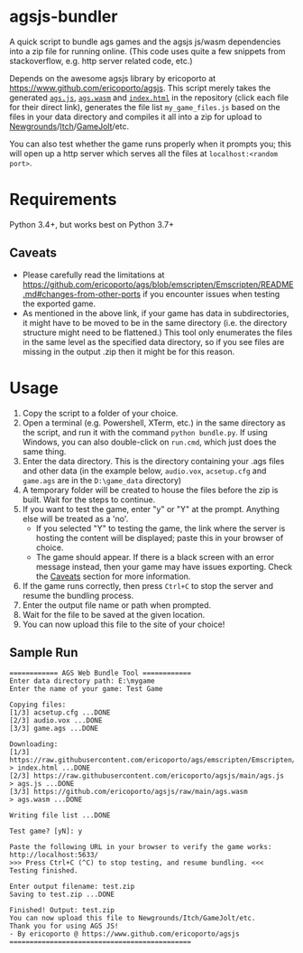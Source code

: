 # agsjs-bundler
A quick script to bundle ags games and the agsjs js/wasm dependencies into a zip file for running online. (This code uses quite a few snippets from stackoverflow, e.g. http server related code, etc.)

Depends on the awesome agsjs library  by ericoporto at https://www.github.com/ericoporto/agsjs. 
This script merely takes the generated [``ags.js``](https://raw.githubusercontent.com/ericoporto/agsjs/main/ags.js), [``ags.wasm``](https://github.com/ericoporto/agsjs/raw/main/ags.wasm) and [``index.html``](https://raw.githubusercontent.com/ericoporto/ags/emscripten/Emscripten/my_game.html) in the repository (click each file for their direct link), generates the file list ``my_game_files.js`` based on the files in your data directory and compiles it all into a zip for upload to [Newgrounds](https://www.newgrounds.com)/[Itch](https://www.itch.io)/[GameJolt](https://www.gamejolt.com)/etc. 

You can also test whether the game runs properly when it prompts you; this will open up a http server which serves all the files at ``localhost:<random port>``.

# Requirements
Python 3.4+, but works best on Python 3.7+

## Caveats
- Please carefully read the limitations at https://github.com/ericoporto/ags/blob/emscripten/Emscripten/README.md#changes-from-other-ports if you encounter issues when testing the exported game.
- As mentioned in the above link, if your game has data in subdirectories, it might have to be moved to be in the same directory (i.e. the directory structure might need to be flattened.) This tool only enumerates the files in the same level as the specified data directory, so if you see files are missing in the output .zip then it might be for this reason.

# Usage
1. Copy the script to a folder of your choice.
2. Open a terminal (e.g. Powershell, XTerm, etc.) in the same directory as the script, and run it with the command ``python bundle.py``. If using Windows, you can also double-click on ``run.cmd``, which just does the same thing.
3. Enter the data directory. This is the directory containing your .ags files and other data (in the example below, ``audio.vox``, ``acsetup.cfg`` and ``game.ags`` are in the ``D:\game_data`` directory)
4. A temporary folder will be created to house the files before the zip is built. Wait for the steps to continue.
5. If you want to test the game, enter "y" or "Y" at the prompt. Anything else will be treated as a 'no'.
    - If you selected "Y" to testing the game, the link where the server is hosting the content will be displayed; paste this in your browser of choice.
    - The game should appear. If there is a black screen with an error message instead, then your game may have issues exporting. Check the [Caveats](#Caveats) section for more information.
6. If the game runs correctly, then press ``Ctrl+C`` to stop the server and resume the bundling process.
7. Enter the output file name or path when prompted.
8. Wait for the file to be saved at the given location.
9. You can now upload this file to the site of your choice!


## Sample Run
```
============ AGS Web Bundle Tool ============
Enter data directory path: E:\mygame
Enter the name of your game: Test Game

Copying files:
[1/3] acsetup.cfg ...DONE
[2/3] audio.vox ...DONE
[3/3] game.ags ...DONE

Downloading:
[1/3] https://raw.githubusercontent.com/ericoporto/ags/emscripten/Emscripten/my_game.html       > index.html ...DONE
[2/3] https://raw.githubusercontent.com/ericoporto/agsjs/main/ags.js                            > ags.js ...DONE
[3/3] https://github.com/ericoporto/agsjs/raw/main/ags.wasm                                     > ags.wasm ...DONE

Writing file list ...DONE

Test game? [yN]: y

Paste the following URL in your browser to verify the game works: http://localhost:5633/
>>> Press Ctrl+C (^C) to stop testing, and resume bundling. <<<
Testing finished.

Enter output filename: test.zip
Saving to test.zip ...DONE

Finished! Output: test.zip
You can now upload this file to Newgrounds/Itch/GameJolt/etc.
Thank you for using AGS JS!
- By ericoporto @ https://www.github.com/ericoporto/agsjs
=============================================
```
